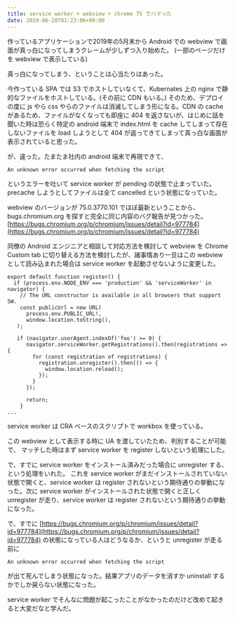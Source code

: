 ```yaml
---
title: service worker + webview + chrome 75 でハマった
date: 2019-06-28T01:23:06+09:00
---
```


作っているアプリケーションで2019年の5月末から Android での webview で画面が真っ白になってしまうクレームが少しずつ入り始めた。
(一部のページだけを webview で表示している)

真っ白になってしまう、ということは心当たりはあった。

今作っている SPA では S3 でホストしていなくて、Kubernates 上の nginx で静的なファイルをホストしている。(その前に CDN もいる。) そのため、デプロイの度に js やら css やらのファイルは消滅してしまう形になる。CDN の cache があるため、ファイルがなくなっても即座に 404 を返さないが、はじめに話を聞いた時は恐らく特定の android 端末で index.html を cache してしまって存在しないファイルを load しようとして 404 が返ってきてしまって真っ白な画面が表示されていると思った。

が、違った。たまたま社内の android 端末で再現できて、
```
An unknown error occurred when fetching the script
```
というエラーを吐いて service worker が pending の状態で止まっていた。precache しようとしてファイルは全て cancelled という状態になっていた。

webview のバージョンが 75.0.3770.101 でほぼ最新ということから、bugs.chromium.org を探すと完全に同じ内容のバグ報告が見つかった。
[https://bugs.chromium.org/p/chromium/issues/detail?id=977784](https://bugs.chromium.org/p/chromium/issues/detail?id=977784)

同僚の Android エンジニアと相談して対応方法を検討して webview を Chrome Custom tab に切り替える方法を検討したが、諸事情あり一旦はこの webview として読み込まれた場合は service worker を起動させないように変更した。

    export default function register() {
      if (process.env.NODE_ENV === 'production' && 'serviceWorker' in navigator) {
        // The URL constructor is available in all browsers that support SW.
        const publicUrl = new URL(
          process.env.PUBLIC_URL!,
          window.location.toString(),
       );

       if (navigator.userAgent.indexOf('foo') >= 0) {
          navigator.serviceWorker.getRegistrations().then(registrations => {
            for (const registration of registrations) {
              registration.unregister().then(() => {
                window.location.reload();
              });
            }
          });

          return;
        }
    ...

service worker は CRA ベースのスクリプトで workbox を使っている。

この webview として表示する時に UA を渡していたため、判別することが可能で、 マッチした時はまず service worker を register しないという処理にした。

で、すでに service worker をインストール済みだった場合に unregister する、という処理をいれた。 これを service worker がまだインストールされていない状態で開くと、service worker は register されないという期待通りの挙動になった。次に service worker がインストールされた状態で開くと正しく unregister が走り、service worker は register されないという期待通りの挙動になった。

で、すでに [https://bugs.chromium.org/p/chromium/issues/detail?id=977784](https://bugs.chromium.org/p/chromium/issues/detail?id=977784) の状態になっている人はどうなるか、というと unregister が走る前に
```
An unknown error occurred when fetching the script
```
が出て死んでしまう状態になった。結果アプリのデータを消すか uninstall するかでしか戻らない状態になった。

service worker でそんなに問題が起こったことがなかったのだけど改めて起きると大変だなと学んだ。
